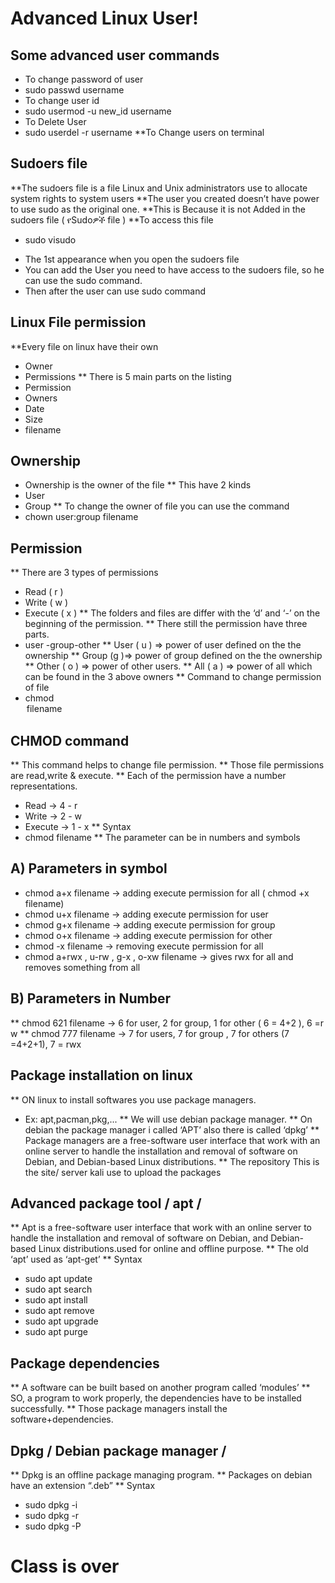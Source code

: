 # Advanced Linux User!
## Some advanced user commands
* To change password of user
* sudo passwd username
* To change user id
* sudo usermod -u new_id
username
* To Delete User
* sudo userdel -r username
**To Change users on terminal
## Sudoers file
**The sudoers file is a file Linux and Unix administrators use to
allocate system rights to system users
**The user you created doesn’t have power to use sudo as the
original one.
**This is Because it is not Added in the sudoers file ( የSudoዎች file )
**To access this file
* sudo visudo
- The 1st appearance when you open the sudoers file
- You can add the User you need to have access to the sudoers file, so he can use the sudo
command.
- Then after the user can use sudo command
## Linux File permission
**Every file on linux have their own
* Owner
* Permissions
** There is 5 main parts on the listing
* Permission
* Owners
* Date
* Size 
* filename
## Ownership
* Ownership is the owner of the file
** This have 2 kinds
* User
* Group
** To change the owner of file you can use the command
* chown user:group filename
## Permission
** There are 3 types of permissions
* Read ( r )
* Write ( w )
* Execute ( x )
** The folders and files are differ with
the ‘d’ and ‘-’ on the beginning of
the permission.
** There still the permission have three parts.
* user -group-other
** User ( u ) => power of user defined on the the
ownership
** Group (g )=> power of group defined on the
the ownership
** Other ( o ) => power of other users.
** All ( a ) => power of all which can be found in
the 3 above owners
** Command to change permission of file
* chmod <option> filename
## CHMOD command
** This command helps to change file permission.
** Those file permissions are read,write & execute.
** Each of the permission have a number representations.
* Read -> 4 - r
* Write -> 2 - w
* Execute -> 1 - x
** Syntax
* chmod <parameter> filename
** The parameter can be in numbers and symbols
## A) Parameters in symbol
* chmod a+x filename -> adding execute permission for all ( chmod +x filename)
* chmod u+x filename -> adding execute permission for user
* chmod g+x filename -> adding execute permission for group
* chmod o+x filename -> adding execute permission for other
* chmod -x filename -> removing execute permission for all
* chmod a+rwx , u-rw , g-x , o-xw filename -> gives rwx for all and removes something from all
## B) Parameters in Number
** chmod 621 filename -> 6 for user, 2 for group, 1 for other ( 6 = 4+2 ), 6 =r w
** chmod 777 filename -> 7 for users, 7 for group , 7 for others (7 =4+2+1), 7 = rwx
## Package installation on linux
** ON linux to install softwares you use
package managers.
* Ex: apt,pacman,pkg,...
** We will use debian package manager.
** On debian the package manager i called
‘APT’ also there is called ‘dpkg’
** Package managers are a free-software user interface that work with an online server to handle the installation and
removal of software on Debian, and
Debian-based Linux distributions.
** The repository
This is the site/ server kali use to
upload the packages
## Advanced package tool / apt /
** Apt is a free-software user interface that work with an
online server to handle the installation and removal of
software on Debian, and Debian-based Linux
distributions.used for online and offline purpose.
** The old ‘apt’ used as ‘apt-get’
** Syntax
* sudo apt update
* sudo apt search <softwarename>
* sudo apt install <softwarename>
* sudo apt remove <softwarename>
* sudo apt upgrade
* sudo apt purge <softwarename>
## Package dependencies
** A software can be built based on another program
called ‘modules’
** SO, a program to work properly, the dependencies have
to be installed successfully.
** Those package managers install the
software+dependencies.
## Dpkg / Debian package manager /
** Dpkg is an offline package managing
program.
** Packages on debian have an extension
“.deb”
** Syntax
* sudo dpkg -i <packagename>
* sudo dpkg -r <packagename>
* sudo dpkg -P <packagename>
# Class is over
